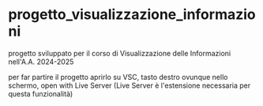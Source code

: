 # progetto_visualizzazione_informazioni
progetto sviluppato per il corso di Visualizzazione delle Informazioni nell'A.A. 2024-2025

per far partire il progetto aprirlo su VSC, tasto destro ovunque nello schermo, open with Live Server (Live Server è l'estensione necessaria per questa funzionalità)
